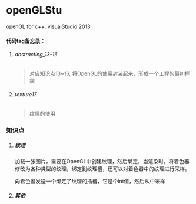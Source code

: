 # openGLStu
openGL for c++.   visualStudio 2013.

#### 代码tag备忘录：

1. ###### abstracting_13-16

   > 对应知识点13~16, 将OpenGL的使用封装起来，形成一个工程的最初样貌

2. ###### texture17

   > 纹理的使用

### 知识点

1. ##### 纹理

   加载一张图片，需要在OpenGL中创建纹理，然后绑定，当渲染时，将着色器修改为各种类型的纹理，绑定到纹理槽，还可以对着色器中的纹理进行采样。

   向着色器发送一个绑定了纹理的插槽，它是个int值，然后从中采样

2. ##### 其他
